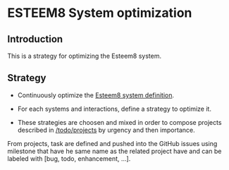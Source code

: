 # ESTEEM8 System optimization

## Introduction

This is a strategy for optimizing the Esteem8 system.

## Strategy

 * Continuously optimize the [Esteem8 system definition](https://github.com/esteem8app/esteem8app.github.io/blob/master/docs/work-the-system/definition/system-definition.md).

 * For each systems and interactions, define a strategy to optimize it.

 * These strategies are choosen and mixed in order to compose projects described in [/todo/projects](https://github.com/esteem8app/esteem8app.github.io/tree/master/docs/todo/projects) by urgency and then importance.
 
 From projects, task are defined and pushed into the GitHub issues using milestone that have he same name as the related project have and can be labeled with [bug, todo, enhancement, ...].
